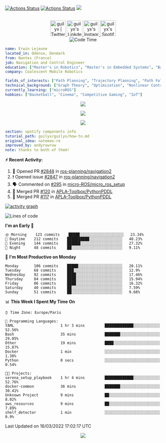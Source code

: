 [![Actions Status](https://github.com/guilyx/guilyx/workflows/wakatime-stats/badge.svg)](https://github.com/guilyx/guilyx/actions)
[![Actions Status](https://github.com/guilyx/guilyx/workflows/update-gh-activity/badge.svg)](https://github.com/guilyx/guilyx/actions)
![](https://visitor-badge.glitch.me/badge?page_id=guilyx.guilyx)

<p align="center">
<br/>
<a href="https://twitter.com/spida_rwin">
  <img alt="guilyx | Twitter" width="50px" src="https://user-images.githubusercontent.com/43545812/144034996-602b144a-16e1-41cc-99e7-c6040b20dcaf.png"/>
</a>
<a href="https://www.linkedin.com/in/erwinlejeune-lkn">
  <img alt="guilyx's LinkdeIN" width="50px" src="https://user-images.githubusercontent.com/43545812/144035037-0f415fc7-9f96-4517-a370-ccc6e78a714b.png" />
</a>
<a href="https://www.instagram.com/spid_erwin">
  <img alt="guilyx's Instagram" width="50px" src="https://user-images.githubusercontent.com/43545812/144035088-0dfb165f-8fe0-4d13-896c-876c29d2b128.png" />
</a>
<a href="https://open.spotify.com/user/11147618695?si=zZFn6uAGRLyoU02lsG50GA">
  <img alt="guilyx's Spotify" width="50px" src="https://user-images.githubusercontent.com/43545812/144035120-1ad5169b-91c7-4078-bef9-6a82c733f373.png" />
</a>
<br>
<img alt="Code Time" src="https://img.shields.io/endpoint?style=flat&url=https://codetime-api.datreks.com/badge/1615?logoColor=white%26project=%26recentMS=0%26showProject=false" />
</p>

```yaml
name: Erwin Lejeune
located_in: Odense, Denmark
from: Nantes (France)
job: Navigation and Control Engineer
education: ["Master's in Robotics", "Master's in Embedded Systems", "Bachelor's in Electronics"]
company: Coalescent Mobile Robotics

fields_of_interests: ["Path Planning", "Trajectory Planning", "Path Following", "Behaviour Planning", "Localization", "Sensor Fusion", "Embedded Systems"]
technical_background: ["Graph Theory", "Optimization", "Nonlinear Control", "Real-Time Systems", "Automated Planning"]
currently_learning: ["microROS"]
hobbies: ["Basketball", "Cinema", "Competitive Gaming", "IoT"]
```

<p align="center">
  <img alig src="https://github-profile-trophy.vercel.app/?username=guilyx&column=6&rank=SSS,SS,S,AAA,AA,A,B,C" />
</p>

<p align="center">
  <a href="https://spotify-github-profile.vercel.app/api/view?uid=11147618695&redirect=true">
    <img src="https://spotify-github-profile.vercel.app/api/view?uid=11147618695&cover_image=true&theme=default&bar_color=e3e3e3&bar_color_cover=true">
  </a>
</p>

<p align="center">
  <img src="https://guilyx.vercel.app/api/top-played">
</p>
 
```yaml
section: spotify components info
tutorial_path: guilyx/guilyx/how-to.md
original_idea: natemoo-re
improved_by: andyruwruw
note: thanks to both of them!
```


**:zap: Recent Activity:**

<!--START_SECTION:activity-->
1. 💪 Opened PR [#2848](https://github.com/ros-planning/navigation2/pull/2848) in [ros-planning/navigation2](https://github.com/ros-planning/navigation2)
2. ❗️ Opened issue [#2847](https://github.com/ros-planning/navigation2/issues/2847) in [ros-planning/navigation2](https://github.com/ros-planning/navigation2)
3. 🗣 Commented on [#295](https://github.com/micro-ROS/micro_ros_setup/issues/295) in [micro-ROS/micro_ros_setup](https://github.com/micro-ROS/micro_ros_setup)
4. 🎉 Merged PR [#120](https://github.com/APLA-Toolbox/PythonPDDL/pull/120) in [APLA-Toolbox/PythonPDDL](https://github.com/APLA-Toolbox/PythonPDDL)
5. 🎉 Merged PR [#117](https://github.com/APLA-Toolbox/PythonPDDL/pull/117) in [APLA-Toolbox/PythonPDDL](https://github.com/APLA-Toolbox/PythonPDDL)
<!--END_SECTION:activity-->

[![activity graph](https://activity-graph.herokuapp.com/graph?username=guilyx&custom_title=Erwin's%20activity%20graph&theme=github-light&hide_border=true)](https://github.com/ashutosh00710/github-readme-activity-graph)

<!--START_SECTION:waka-->
![Lines of code](https://img.shields.io/badge/From%20Hello%20World%20I%27ve%20Written-291%20Thousand%20lines%20of%20code-blue)

**I'm an Early 🐤** 

```text
🌞 Morning    123 commits    █████░░░░░░░░░░░░░░░░░░░░   23.34% 
🌆 Daytime    212 commits    ██████████░░░░░░░░░░░░░░░   40.23% 
🌃 Evening    144 commits    ██████░░░░░░░░░░░░░░░░░░░   27.32% 
🌙 Night      48 commits     ██░░░░░░░░░░░░░░░░░░░░░░░   9.11%

```
📅 **I'm Most Productive on Monday** 

```text
Monday       106 commits    █████░░░░░░░░░░░░░░░░░░░░   20.11% 
Tuesday      68 commits     ███░░░░░░░░░░░░░░░░░░░░░░   12.9% 
Wednesday    92 commits     ████░░░░░░░░░░░░░░░░░░░░░   17.46% 
Thursday     84 commits     ████░░░░░░░░░░░░░░░░░░░░░   15.94% 
Friday       86 commits     ████░░░░░░░░░░░░░░░░░░░░░   16.32% 
Saturday     40 commits     ██░░░░░░░░░░░░░░░░░░░░░░░   7.59% 
Sunday       51 commits     ██░░░░░░░░░░░░░░░░░░░░░░░   9.68%

```


📊 **This Week I Spent My Time On** 

```text
⌚︎ Time Zone: Europe/Paris

💬 Programming Languages: 
YAML                     1 hr 3 mins         █████████████░░░░░░░░░░░░   52.56% 
Bash                     35 mins             ███████░░░░░░░░░░░░░░░░░░   29.05% 
Other                    19 mins             ████░░░░░░░░░░░░░░░░░░░░░   15.87% 
Docker                   1 min               ░░░░░░░░░░░░░░░░░░░░░░░░░   1.38% 
Python                   0 secs              ░░░░░░░░░░░░░░░░░░░░░░░░░   0.54%

🐱‍💻 Projects: 
serena_setup_playbook    1 hr 4 mins         █████████████░░░░░░░░░░░░   52.76% 
docker-common            36 mins             ███████░░░░░░░░░░░░░░░░░░   30.41% 
Unknown Project          9 mins              ██░░░░░░░░░░░░░░░░░░░░░░░   8.02% 
aws_resources            9 mins              ██░░░░░░░░░░░░░░░░░░░░░░░   7.89% 
shelf_detector           1 min               ░░░░░░░░░░░░░░░░░░░░░░░░░   0.9%

```


 Last Updated on 16/03/2022 17:02:17 UTC
<!--END_SECTION:waka-->

<p align="center">
  <img src="https://capsule-render.vercel.app/api?type=waving&color=gradient&height=60&section=footer"/>
</p>
